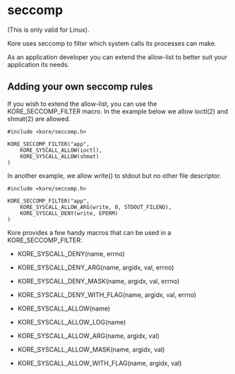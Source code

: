 # seccomp

(This is only valid for Linux).

Kore uses seccomp to filter which system calls its processes can make.

As an application developer you can extend the allow-list to better
suit your application its needs.

## Adding your own seccomp rules

If you wish to extend the allow-list, you can use the KORE_SECCOMP_FILTER
macro. In the example below we allow ioctl(2) and shmat(2) are allowed.

```
#include <kore/seccomp.h>

KORE_SECCOMP_FILTER("app",
	KORE_SYSCALL_ALLOW(ioctl),
	KORE_SYSCALL_ALLOW(shmat)
)
```

In another example, we allow write() to stdout but no other file descriptor.

```
#include <kore/seccomp.h>

KORE_SECCOMP_FILTER("app",
	KORE_SYSCALL_ALLOW_ARG(write, 0, STDOUT_FILENO),
	KORE_SYSCALL_DENY(write, EPERM)
)
```

Kore provides a few handy macros that can be used in a KORE_SECCOMP_FILTER:

- KORE_SYSCALL_DENY(name, errno)
- KORE_SYSCALL_DENY_ARG(name, argidx, val, errno)
- KORE_SYSCALL_DENY_MASK(name, argidx, val, errno)
- KORE_SYSCALL_DENY_WITH_FLAG(name, argidx, val, errno)

- KORE_SYSCALL_ALLOW(name)
- KORE_SYSCALL_ALLOW_LOG(name)
- KORE_SYSCALL_ALLOW_ARG(name, argidx, val)
- KORE_SYSCALL_ALLOW_MASK(name, argidx, val)
- KORE_SYSCALL_ALLOW_WITH_FLAG(name, argidx, val)
